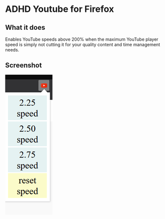 # ADHD Youtube for Firefox

## What it does ##
Enables YouTube speeds above 200% when the maximum YouTube player speed is simply not cutting it for your quality content and time management needs.

## Screenshot
![Screenshot](screenshot.png)